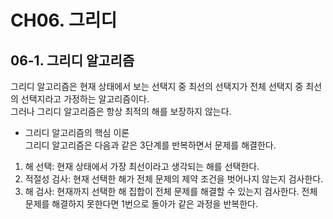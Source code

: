 # CH06. 그리디

## 06-1. 그리디 알고리즘  
그리디 알고리즘은 현재 상태에서 보는 선택지 중 최선의 선택지가 전체 선택지 중 최선의 선택지라고 가정하는 알고리즘이다.  
그러나 그리디 알고리즘은 항상 최적의 해를 보장하지 않는다.  

- 그리디 알고리즘의 핵심 이론  
그리디 알고리즘은 다음과 같은 3단계를 반복하면서 문제를 해결한다.  
1. 해 선택: 현재 상태에서 가장 최선이라고 생각되는 해를 선택한다.  
2. 적절성 검사: 현재 선택한 해가 전체 문제의 제약 조건을 벗어나지 않는지 검사한다.  
3. 해 검사: 현재까지 선택한 해 집합이 전체 문제를 해결할 수 있는지 검사한다. 전체 문제를 해결하지 못한다면 1번으로 돌아가 같은 과정을 반복한다.  


